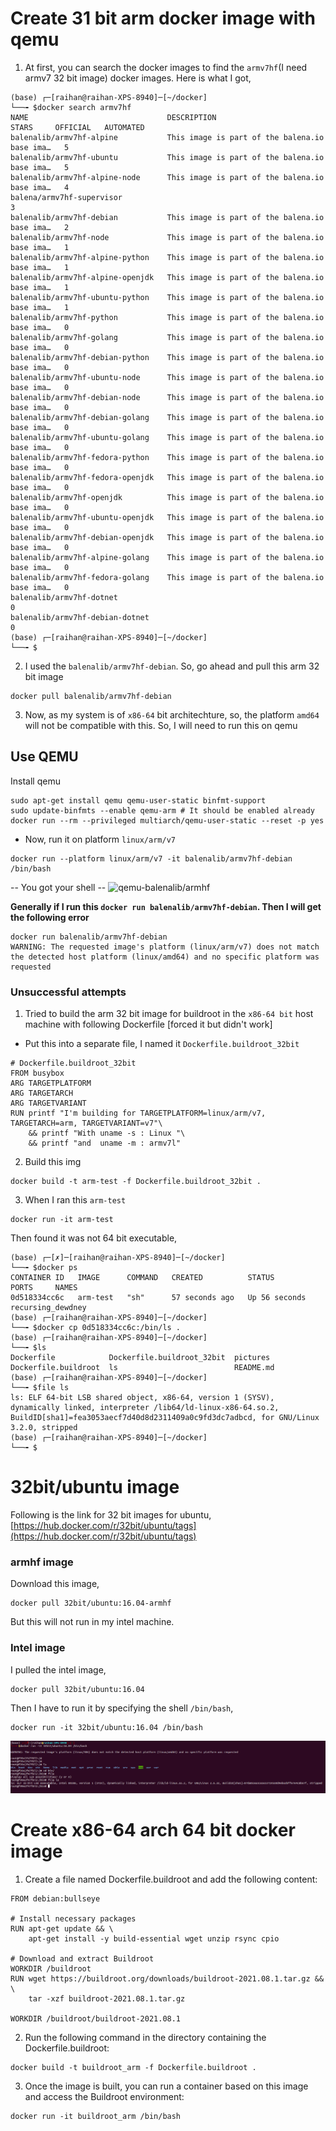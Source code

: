 # Create 31 bit arm docker image with qemu
1. At first, you can search the docker images to find the `armv7hf`(I need armv7 32 bit image) docker images. Here is what I got,
```
(base) ┌─[raihan@raihan-XPS-8940]─[~/docker]
└──╼ $docker search armv7hf
NAME                               DESCRIPTION                                     STARS     OFFICIAL   AUTOMATED
balenalib/armv7hf-alpine           This image is part of the balena.io base ima…   5
balenalib/armv7hf-ubuntu           This image is part of the balena.io base ima…   5
balenalib/armv7hf-alpine-node      This image is part of the balena.io base ima…   4
balena/armv7hf-supervisor                                                          3
balenalib/armv7hf-debian           This image is part of the balena.io base ima…   2
balenalib/armv7hf-node             This image is part of the balena.io base ima…   1
balenalib/armv7hf-alpine-python    This image is part of the balena.io base ima…   1
balenalib/armv7hf-alpine-openjdk   This image is part of the balena.io base ima…   1
balenalib/armv7hf-ubuntu-python    This image is part of the balena.io base ima…   1
balenalib/armv7hf-python           This image is part of the balena.io base ima…   0
balenalib/armv7hf-golang           This image is part of the balena.io base ima…   0
balenalib/armv7hf-debian-python    This image is part of the balena.io base ima…   0
balenalib/armv7hf-ubuntu-node      This image is part of the balena.io base ima…   0
balenalib/armv7hf-debian-node      This image is part of the balena.io base ima…   0
balenalib/armv7hf-debian-golang    This image is part of the balena.io base ima…   0
balenalib/armv7hf-ubuntu-golang    This image is part of the balena.io base ima…   0
balenalib/armv7hf-fedora-python    This image is part of the balena.io base ima…   0
balenalib/armv7hf-fedora-openjdk   This image is part of the balena.io base ima…   0
balenalib/armv7hf-openjdk          This image is part of the balena.io base ima…   0
balenalib/armv7hf-ubuntu-openjdk   This image is part of the balena.io base ima…   0
balenalib/armv7hf-debian-openjdk   This image is part of the balena.io base ima…   0
balenalib/armv7hf-alpine-golang    This image is part of the balena.io base ima…   0
balenalib/armv7hf-fedora-golang    This image is part of the balena.io base ima…   0
balenalib/armv7hf-dotnet                                                           0
balenalib/armv7hf-debian-dotnet                                                    0
(base) ┌─[raihan@raihan-XPS-8940]─[~/docker]
└──╼ $
```
2. I used the `balenalib/armv7hf-debian`. So, go ahead and pull this arm 32 bit image
```
docker pull balenalib/armv7hf-debian
```
3. Now, as my system is of `x86-64` bit architechture, so, the platform `amd64` will not be compatible with this. So, I will need to run this on qemu

## Use QEMU
Install qemu
```
sudo apt-get install qemu qemu-user-static binfmt-support
sudo update-binfmts --enable qemu-arm # It should be enabled already
docker run --rm --privileged multiarch/qemu-user-static --reset -p yes
```
 - Now, run it on platform `linux/arm/v7`
```
docker run --platform linux/arm/v7 -it balenalib/armv7hf-debian /bin/bash
```
-- You got your shell --
![qemu-balenalib/armhf](pictures/qemu-balenalib)

**Generally if I run this `docker run balenalib/armv7hf-debian`. Then I will get the following error**
```
docker run balenalib/armv7hf-debian
WARNING: The requested image's platform (linux/arm/v7) does not match the detected host platform (linux/amd64) and no specific platform was requested
```

### Unsuccessful attempts
1. Tried to build the arm 32 bit image for buildroot in the `x86-64 bit` host machine with following Dockerfile [forced it but didn't work]
- Put this into a separate file, I named it `Dockerfile.buildroot_32bit`
```
# Dockerfile.buildroot_32bit
FROM busybox
ARG TARGETPLATFORM
ARG TARGETARCH
ARG TARGETVARIANT
RUN printf "I'm building for TARGETPLATFORM=linux/arm/v7, TARGETARCH=arm, TARGETVARIANT=v7"\
    && printf "With uname -s : Linux "\
    && printf "and  uname -m : armv7l"
```
2. Build this img
```
docker build -t arm-test -f Dockerfile.buildroot_32bit .
```

3. When I ran this `arm-test` 
```
docker run -it arm-test
```
Then found it was not 64 bit executable,
```
(base) ┌─[✗]─[raihan@raihan-XPS-8940]─[~/docker]
└──╼ $docker ps
CONTAINER ID   IMAGE      COMMAND   CREATED          STATUS          PORTS     NAMES
0d518334cc6c   arm-test   "sh"      57 seconds ago   Up 56 seconds             recursing_dewdney
(base) ┌─[raihan@raihan-XPS-8940]─[~/docker]
└──╼ $docker cp 0d518334cc6c:/bin/ls .
(base) ┌─[raihan@raihan-XPS-8940]─[~/docker]
└──╼ $ls
Dockerfile            Dockerfile.buildroot_32bit  pictures
Dockerfile.buildroot  ls                          README.md
(base) ┌─[raihan@raihan-XPS-8940]─[~/docker]
└──╼ $file ls
ls: ELF 64-bit LSB shared object, x86-64, version 1 (SYSV), dynamically linked, interpreter /lib64/ld-linux-x86-64.so.2, BuildID[sha1]=fea3053aecf7d40d8d2311409a0c9fd3dc7adbcd, for GNU/Linux 3.2.0, stripped
(base) ┌─[raihan@raihan-XPS-8940]─[~/docker]
└──╼ $

```


# 32bit/ubuntu image
Following is the link for 32 bit images for ubuntu,
[https://hub.docker.com/r/32bit/ubuntu/tags](https://hub.docker.com/r/32bit/ubuntu/tags)

### armhf image
Download this image,
```
docker pull 32bit/ubuntu:16.04-armhf
```
But this will not run in my intel machine.

### Intel image
I pulled the intel image,
```
docker pull 32bit/ubuntu:16.04
```
Then I have to run it by specifying the shell `/bin/bash`,
```
docker run -it 32bit/ubuntu:16.04 /bin/bash
```
![intel-32bit-ubuntu](pictures/intel-32bit-ubuntu.png)


# Create x86-64 arch 64 bit docker image
1. Create a file named Dockerfile.buildroot and add the following content:
```
FROM debian:bullseye

# Install necessary packages
RUN apt-get update && \
    apt-get install -y build-essential wget unzip rsync cpio

# Download and extract Buildroot
WORKDIR /buildroot
RUN wget https://buildroot.org/downloads/buildroot-2021.08.1.tar.gz && \
    tar -xzf buildroot-2021.08.1.tar.gz

WORKDIR /buildroot/buildroot-2021.08.1
```
2. Run the following command in the directory containing the Dockerfile.buildroot:
```
docker build -t buildroot_arm -f Dockerfile.buildroot .
```
3. Once the image is built, you can run a container based on this image and access the Buildroot environment:
```
docker run -it buildroot_arm /bin/bash
```
